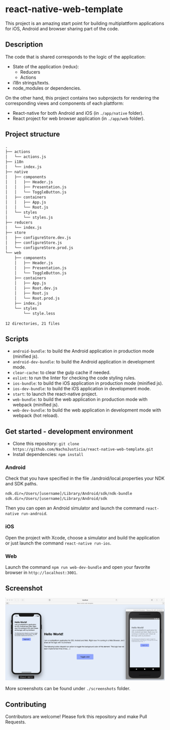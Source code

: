 # react-native-web-template
This project is an amazing start point for building multiplattform applications for iOS, Android and browser sharing part of the code.

## Description
The code that is shared corresponds to the logic of the application:
- State of the application (redux):
    - Reducers
    - Actions
- i18n strings/texts.
- node_modules or dependencies.

On the other hand, this project contains two subprojects for rendering the corresponding views and components of each plattform:
- React-native for both Android and iOS (in `./app/native` folder).
- React project for web browser application (in `./app/web` folder).

## Project structure

```
.
├── actions
│   └── actions.js
├── i18n
│   └── index.js
├── native
│   ├── components
│   │   ├── Header.js
│   │   ├── Presentation.js
│   │   └── ToggleButton.js
│   ├── containers
│   │   ├── App.js
│   │   └── Root.js
│   └── styles
│       └── styles.js
├── reducers
│   └── index.js
├── store
│   ├── configureStore.dev.js
│   ├── configureStore.js
│   └── configureStore.prod.js
└── web
    ├── components
    │   ├── Header.js
    │   ├── Presentation.js
    │   └── ToggleButton.js
    ├── containers
    │   ├── App.js
    │   ├── Root.dev.js
    │   ├── Root.js
    │   └── Root.prod.js
    ├── index.js
    └── styles
        └── style.less

12 directories, 21 files
```

## Scripts

- `android-bundle`: to build the Android application in production mode (minified js).
- `android-dev-bundle`: to build the Android application in development mode.
- `clear-cache`: to clear the gulp cache if needed.
- `eslint`: to run the linter for checking the code styling rules.
- `ios-bundle`: to build the iOS application in production mode (minified js).
- `ios-dev-bundle`: to build the iOS application in development mode.
- `start`: to launch the react-native project.
- `web-bundle`: to build the web application in production mode with webpack (minified js).
- `web-dev-bundle`: to build the web application in development mode with webpack (hot reload).

## Get started - development environment
- Clone this repository:
`git clone https://github.com/NachoJusticia/react-native-web-template.git`
- Install dependencies: `npm install`

### Android
Check that you have specified in the file ./android/local.properties your NDK and SDK paths.

```
ndk.dir=/Users/[username]/Library/Android/sdk/ndk-bundle
sdk.dir=/Users/[username]/Library/Android/sdk
```

Then you can open an Android simulator and launch the command `react-native run-android`.

### iOS
Open the project with Xcode, choose a simulator and build the application or just launch the command `react-native run-ios`.

### Web
Launch the command `npm run web-dev-bundle` and open your favorite browser in `http://localhost:3001`.

## Screenshot

![multiplattform](./screenshots/multiplattform.png)

More screenshots can be found under `./screenshots` folder.

## Contributing
Contributors are welcome! Please fork this repository and make Pull Requests.

